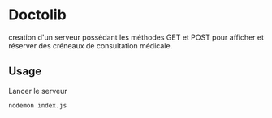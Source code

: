 # Doctolib

creation d'un serveur possédant les méthodes GET et POST pour afficher et réserver des créneaux de consultation médicale.

## Usage

Lancer le serveur

```bash
nodemon index.js
```
